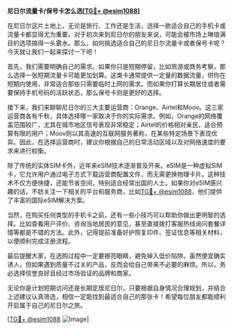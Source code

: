 **尼日尔流量卡/保号卡怎么选[[TG💪+ @esim1088](https://t.me/s/esim1088)]**

在尼日尔这片土地上，无论是旅行、工作还是生活，选择一款适合自己的手机卡或流量卡都显得尤为重要。对于初次来到尼日尔的朋友来说，可能会被市场上琳琅满目的选项搞得一头雾水。那么，如何挑选适合自己的尼日尔流量卡或者保号卡呢？今天就让我们一起来探讨一下吧！

首先，我们需要明确自己的需求。如果你只是短期停留，比如旅游或商务考察，那么选择一张短期流量卡可能更加划算。这类卡通常提供一定量的数据流量，供你在短期内使用，非常适合那些只需要临时上网的需求。而如果你打算长期居住或者需要保持手机号码的活跃状态，那么保号卡则是更好的选择。

接下来，我们来聊聊尼日尔的三大主要运营商：Orange、Airtel和Moov。这三家运营商各有千秋，具体选择哪一家取决于你的实际需求。例如，Orange的网络覆盖范围较广，尤其在城市地区信号表现非常稳定；Airtel的价格相对亲民，适合预算有限的用户；Moov则以其高速的互联网服务著称，在某些特定场景下表现优异。因此，在选择运营商时，建议你根据自己的日常活动区域以及对网络速度的要求来进行权衡。

除了传统的实体SIM卡外，近年来eSIM技术逐渐普及开来。eSIM是一种虚拟SIM卡，它允许用户通过电子方式下载运营商配置文件，而无需更换物理卡片。这种技术不仅方便快捷，还能节省空间，特别适合经常出国的人士。如果你对eSIM感兴趣的话，不妨关注一下相关的平台和服务商，比如[TG💪+ @esim1088](https://t.me/s/esim1088)，他们提供了丰富的国际eSIM解决方案。

当然，在购买任何类型的手机卡之前，还有一些小技巧可以帮助你做出更明智的选择。比如查看用户评价、咨询当地居民的意见，甚至直接拨打客服热线询问套餐详情等都是不错的方法。此外，记得提前准备好护照复印件、签证信息等相关材料，以便顺利完成注册流程。

最后提醒大家，在选购过程中一定要擦亮眼睛，避免掉入低价陷阱。虽然便宜确实诱人，但如果遇到质量不过关的产品，反而会给自己带来不必要的麻烦。所以，务必选择信誉良好且经过市场验证的品牌和商家。

无论你是计划短期访问还是长期定居尼日尔，只要根据自身情况合理规划，并结合上述建议认真筛选，相信一定能找到最适合自己的那张卡！希望每位朋友都能顺利开启属于自己的尼日尔之旅。

[[TG💪+ @esim1088](https://t.me/s/esim1088) ![Image](https://i.postimg.cc/4NQfJmqS/Snipaste-2025-05-13-00-14-12.png)]